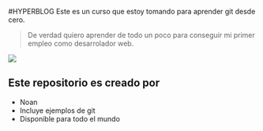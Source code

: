 #HYPERBLOG
Este es un curso que estoy tomando para aprender git desde cero.
>De verdad quiero aprender de todo un poco para conseguir mi primer empleo como desarrolador web.

![](https://concepto.de/wp-content/uploads/2014/08/programacion-2-e1551291144973.jpg)


## Este repositorio es creado por
* Noan 
* Incluye ejemplos de git
* Disponible para todo el mundo